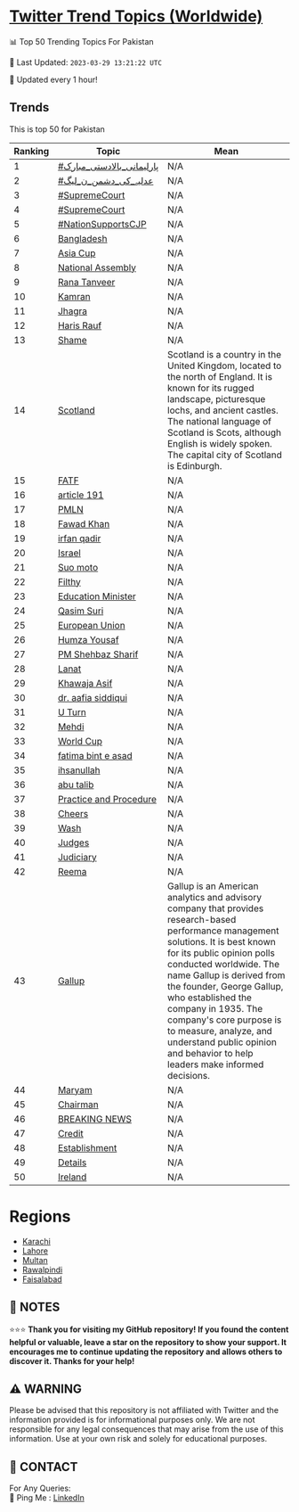 [Twitter Trend Topics (Worldwide)](https://github.com/ErcinDedeoglu/Twitter-Trend-Topics)
==========


📊 Top 50 Trending Topics For Pakistan

📆 Last Updated: `2023-03-29 13:21:22 UTC`

🔧 Updated every 1 hour!


## Trends

This is top 50 for Pakistan

| Ranking | Topic | Mean |
| ------- | ------------ | ------------ |
| 1 | [#پارلیمانی_بالادستی_مبارک](http://twitter.com/search?q=%23%d9%be%d8%a7%d8%b1%d9%84%db%8c%d9%85%d8%a7%d9%86%db%8c_%d8%a8%d8%a7%d9%84%d8%a7%d8%af%d8%b3%d8%aa%db%8c_%d9%85%d8%a8%d8%a7%d8%b1%da%a9) | N/A |
| 2 | [#عدلیہ_کی_دشمن_ن_لیگ](http://twitter.com/search?q=%23%d8%b9%d8%af%d9%84%db%8c%db%81_%da%a9%db%8c_%d8%af%d8%b4%d9%85%d9%86_%d9%86_%d9%84%db%8c%da%af) | N/A |
| 3 | [#SupremeCourt](http://twitter.com/search?q=%23SupremeCourt) | N/A |
| 4 | [#SupremeCourt](http://twitter.com/search?q=%23SupremeCourt) | N/A |
| 5 | [#NationSupportsCJP](http://twitter.com/search?q=%23NationSupportsCJP) | N/A |
| 6 | [Bangladesh](http://twitter.com/search?q=Bangladesh) | N/A |
| 7 | [Asia Cup](http://twitter.com/search?q=Asia+Cup) | N/A |
| 8 | [National Assembly](http://twitter.com/search?q=National+Assembly) | N/A |
| 9 | [Rana Tanveer](http://twitter.com/search?q=Rana+Tanveer) | N/A |
| 10 | [Kamran](http://twitter.com/search?q=Kamran) | N/A |
| 11 | [Jhagra](http://twitter.com/search?q=Jhagra) | N/A |
| 12 | [Haris Rauf](http://twitter.com/search?q=Haris+Rauf) | N/A |
| 13 | [Shame](http://twitter.com/search?q=Shame) | N/A |
| 14 | [Scotland](http://twitter.com/search?q=Scotland) | Scotland is a country in the United Kingdom, located to the north of England. It is known for its rugged landscape, picturesque lochs, and ancient castles. The national language of Scotland is Scots, although English is widely spoken. The capital city of Scotland is Edinburgh. |
| 15 | [FATF](http://twitter.com/search?q=FATF) | N/A |
| 16 | [article 191](http://twitter.com/search?q=article+191) | N/A |
| 17 | [PMLN](http://twitter.com/search?q=PMLN) | N/A |
| 18 | [Fawad Khan](http://twitter.com/search?q=Fawad+Khan) | N/A |
| 19 | [irfan qadir](http://twitter.com/search?q=irfan+qadir) | N/A |
| 20 | [Israel](http://twitter.com/search?q=Israel) | N/A |
| 21 | [Suo moto](http://twitter.com/search?q=Suo+moto) | N/A |
| 22 | [Filthy](http://twitter.com/search?q=Filthy) | N/A |
| 23 | [Education Minister](http://twitter.com/search?q=Education+Minister) | N/A |
| 24 | [Qasim Suri](http://twitter.com/search?q=Qasim+Suri) | N/A |
| 25 | [European Union](http://twitter.com/search?q=European+Union) | N/A |
| 26 | [Humza Yousaf](http://twitter.com/search?q=Humza+Yousaf) | N/A |
| 27 | [PM Shehbaz Sharif](http://twitter.com/search?q=PM+Shehbaz+Sharif) | N/A |
| 28 | [Lanat](http://twitter.com/search?q=Lanat) | N/A |
| 29 | [Khawaja Asif](http://twitter.com/search?q=Khawaja+Asif) | N/A |
| 30 | [dr. aafia siddiqui](http://twitter.com/search?q=dr.+aafia+siddiqui) | N/A |
| 31 | [U Turn](http://twitter.com/search?q=U+Turn) | N/A |
| 32 | [Mehdi](http://twitter.com/search?q=Mehdi) | N/A |
| 33 | [World Cup](http://twitter.com/search?q=World+Cup) | N/A |
| 34 | [fatima bint e asad](http://twitter.com/search?q=fatima+bint+e+asad) | N/A |
| 35 | [ihsanullah](http://twitter.com/search?q=ihsanullah) | N/A |
| 36 | [abu talib](http://twitter.com/search?q=abu+talib) | N/A |
| 37 | [Practice and Procedure](http://twitter.com/search?q=Practice+and+Procedure) | N/A |
| 38 | [Cheers](http://twitter.com/search?q=Cheers) | N/A |
| 39 | [Wash](http://twitter.com/search?q=Wash) | N/A |
| 40 | [Judges](http://twitter.com/search?q=Judges) | N/A |
| 41 | [Judiciary](http://twitter.com/search?q=Judiciary) | N/A |
| 42 | [Reema](http://twitter.com/search?q=Reema) | N/A |
| 43 | [Gallup](http://twitter.com/search?q=Gallup) | Gallup is an American analytics and advisory company that provides research-based performance management solutions. It is best known for its public opinion polls conducted worldwide. The name Gallup is derived from the founder, George Gallup, who established the company in 1935. The company's core purpose is to measure, analyze, and understand public opinion and behavior to help leaders make informed decisions. |
| 44 | [Maryam](http://twitter.com/search?q=Maryam) | N/A |
| 45 | [Chairman](http://twitter.com/search?q=Chairman) | N/A |
| 46 | [BREAKING NEWS](http://twitter.com/search?q=BREAKING+NEWS) | N/A |
| 47 | [Credit](http://twitter.com/search?q=Credit) | N/A |
| 48 | [Establishment](http://twitter.com/search?q=Establishment) | N/A |
| 49 | [Details](http://twitter.com/search?q=Details) | N/A |
| 50 | [Ireland](http://twitter.com/search?q=Ireland) | N/A |



# Regions

* [Karachi](</Pakistan/Karachi.md>)
* [Lahore](</Pakistan/Lahore.md>)
* [Multan](</Pakistan/Multan.md>)
* [Rawalpindi](</Pakistan/Rawalpindi.md>)
* [Faisalabad](</Pakistan/Faisalabad.md>)



## 📝 NOTES

⭐⭐⭐ **Thank you for visiting my GitHub repository! If you found the content helpful or valuable, leave a star on the repository to show your support. It encourages me to continue updating the repository and allows others to discover it. Thanks for your help!**


## ⚠️ WARNING

Please be advised that this repository is not affiliated with Twitter and the information provided is for informational purposes only. We are not responsible for any legal consequences that may arise from the use of this information. Use at your own risk and solely for educational purposes.


## 📨 CONTACT

 For Any Queries:  
            🏓 Ping Me : [LinkedIn](https://www.linkedin.com/in/ercindedeoglu/)
